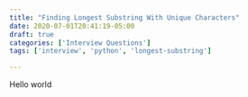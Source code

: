 ```yaml
---
title: "Finding Longest Substring With Unique Characters"
date: 2020-07-01T20:41:19-05:00
draft: true
categories: ['Interview Questions']
tags: ['interview', 'python', 'longest-substring']

---
```


Hello world